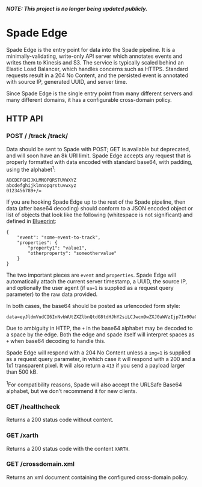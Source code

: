 ***NOTE: This project is no longer being updated publicly.***

# Spade Edge

Spade Edge is the entry point for data into the Spade pipeline.  It is a
minimally-validating, write-only API server which annotates events and writes
them to Kinesis and S3. The service is typically scaled behind an Elastic Load
Balancer, which handles concerns such as HTTPS. Standard requests result in a 204
No Content, and the persisted event is annotated with source IP, generated UUID,
and server time.

Since Spade Edge is the single entry point from many different servers and many
different domains, it has a configurable cross-domain policy.

## HTTP API

### POST / /track /track/

Data should be sent to Spade with POST; GET is available but deprecated, and will soon have an 8k URI limit.  Spade Edge
accepts any request that is properly formatted with data encoded with standard base64, with padding, using the alphabet<sup>1</sup>:

    ABCDEFGHIJKLMNOPQRSTUVWXYZ
    abcdefghijklmnopqrstuvwxyz
    0123456789+/=

If you are hooking Spade Edge up to the rest of the Spade pipeline, then data (after base64 decoding)
should conform to a JSON encoded object or list of objects that look like the
following (whitespace is not significant) and defined in [Blueprint](https://github.com/twitchscience/blueprint):

    {
        "event": "some-event-to-track",
        "properties": {
            "property1": "value1",
            "otherproperty": "someothervalue"
        }
    }

The two important pieces are `event` and `properties`.  Spade Edge will automatically attach the
current server timestamp, a UUID, the source IP, and optionally the user agent (if `ua=1` is supplied
as a request query parameter) to the raw data provided.

In both cases, the base64 should be posted as urlencoded form style:

    data=eyJldmVudCI6InNvbWUtZXZlbnQtdG8tdHJhY2siLCJwcm9wZXJ0aWVzIjp7Im90aGVycHJvcGVydHkiOiJzb21lb3RoZXJ2YWx1ZSIsInByb3BlcnR5MSI6InZhbHVlMSJ9fQ==

Due to ambiguity in HTTP, the `+` in the base64 alphabet may be decoded to a space by the edge. Both the edge and spade itself will interpret spaces as `+` when base64 decoding to handle this.

Spade Edge will respond with a 204 No Content unless a `img=1` is supplied as a request query parameter, in which
case it will respond with a 200 and a 1x1 transparent pixel.  It will also return a `413` if you send a payload larger than 500 kB.

<sup>1</sup>For compatibility reasons, Spade will also accept the URLSafe Base64 alphabet, but we don't recommend it for new clients.


### GET /healthcheck

Returns a 200 status code without content.

### GET /xarth

Returns a 200 status code with the content `XARTH`.

### GET /crossdomain.xml

Returns an xml document containing the configured cross-domain policy.
